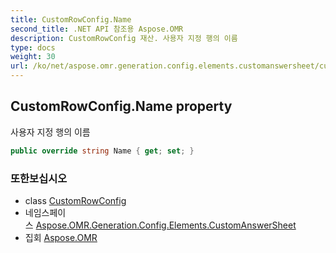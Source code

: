 ```yaml
---
title: CustomRowConfig.Name
second_title: .NET API 참조용 Aspose.OMR
description: CustomRowConfig 재산. 사용자 지정 행의 이름
type: docs
weight: 30
url: /ko/net/aspose.omr.generation.config.elements.customanswersheet/customrowconfig/name/
---
```

## CustomRowConfig.Name property

사용자 지정 행의 이름

```csharp
public override string Name { get; set; }
```

### 또한보십시오

* class [CustomRowConfig](../)
* 네임스페이스 [Aspose.OMR.Generation.Config.Elements.CustomAnswerSheet](../../customrowconfig/)
* 집회 [Aspose.OMR](../../../)


